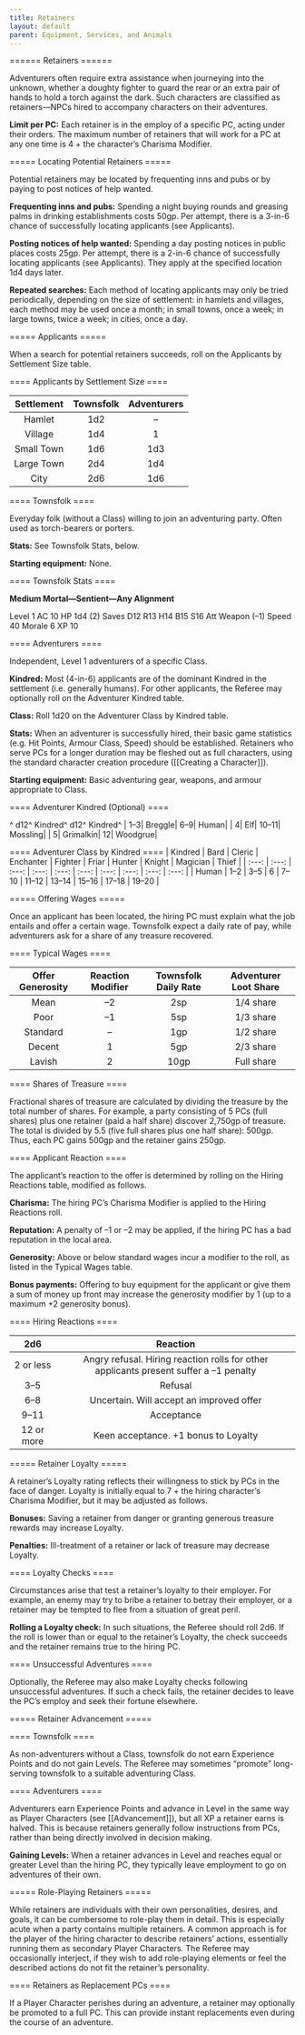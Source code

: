 ```yaml
---
title: Retainers
layout: default
parent: Equipment, Services, and Animals
---
```


====== Retainers ======

Adventurers often require extra assistance when journeying into the unknown, whether a doughty fighter to guard the rear or an extra pair of hands to hold a torch against the dark. Such characters are classified as retainers—NPCs hired to accompany characters on their adventures.

**Limit per PC:** Each retainer is in the employ of a specific PC, acting under their orders. The maximum number of retainers that will work for a PC at any one time is 4 + the character’s Charisma Modifier.

===== Locating Potential Retainers =====

Potential retainers may be located by frequenting inns and pubs or by paying to post notices of help wanted.

**Frequenting inns and pubs:** Spending a night buying rounds and greasing palms in drinking establishments costs 50gp. Per attempt, there is a 3-in-6 chance of successfully locating applicants (see Applicants).

**Posting notices of help wanted:** Spending a day posting notices in public places costs 25gp. Per attempt, there is a 2-in-6 chance of successfully locating applicants (see Applicants). They apply at the specified location 1d4 days later.

**Repeated searches:** Each method of locating applicants may only be tried periodically, depending on the size of settlement: in hamlets and villages, each method may be used once a month; in small towns, once a week; in large towns, twice a week; in cities, once a day.

===== Applicants =====

When a search for potential retainers succeeds, roll on the Applicants by Settlement Size table.

==== Applicants by Settlement Size ====

| Settlement | Townsfolk | Adventurers |
| :---: | :---: | :---: |
| Hamlet | 1d2 | – |
| Village | 1d4 | 1 |
| Small Town | 1d6 | 1d3 |
| Large Town | 2d4 | 1d4 |
| City | 2d6 | 1d6 |

==== Townsfolk ====

Everyday folk (without a Class) willing to join an adventuring party. Often used as torch-bearers or porters.

**Stats:** See Townsfolk Stats, below.

**Starting equipment:** None.

==== Townsfolk Stats ====

**Medium Mortal—Sentient—Any Alignment**

Level 1 AC 10 HP 1d4 (2) Saves D12 R13 H14 B15 S16 Att Weapon (–1) Speed 40 Morale 6 XP 10

==== Adventurers ====

Independent, Level 1 adventurers of a specific Class.

**Kindred:** Most (4-in-6) applicants are of the dominant Kindred in the settlement (i.e. generally humans). For other applicants, the Referee may optionally roll on the Adventurer Kindred table.

**Class:** Roll 1d20 on the Adventurer Class by Kindred table.

**Stats:** When an adventurer is successfully hired, their basic game statistics (e.g. Hit Points, Armour Class, Speed) should be established. Retainers who serve PCs for a longer duration may be fleshed out as full characters, using the standard character creation procedure ([[Creating a Character]]).

**Starting equipment:** Basic adventuring gear, weapons, and armour appropriate to Class.

==== Adventurer Kindred (Optional) ====

^ d12^ Kindred^ d12^ Kindred^
| 1–3| Breggle| 6–9| Human|
| 4| Elf| 10–11| Mossling|
| 5| Grimalkin| 12| Woodgrue|

==== Adventurer Class by Kindred ====
| Kindred | Bard | Cleric | Enchanter | Fighter | Friar | Hunter | Knight | Magician | Thief |
| :---: | :---: | :---: | :---: | :---: | :---: | :---: | :---: | :---: | :---: |
| Human | 1–2 | 3–5 | 6 | 7–10 | 11–12 | 13–14 | 15–16 | 17–18 | 19–20 |


===== Offering Wages =====

Once an applicant has been located, the hiring PC must explain what the job entails and offer a certain wage. Townsfolk expect a daily rate of pay, while adventurers ask for a share of any treasure recovered.

==== Typical Wages ====

| Offer Generosity | Reaction Modifier | Townsfolk Daily Rate | Adventurer Loot Share |
| :---: | :---: | :---: | :---: |
| Mean | –2 | 2sp | 1/4 share |
| Poor | –1 | 5sp | 1/3 share |
| Standard | – | 1gp | 1/2 share |
| Decent | 1 | 5gp | 2/3 share |
| Lavish | 2 | 10gp | Full share |

==== Shares of Treasure ====

Fractional shares of treasure are calculated by dividing the treasure by the total number of shares. For example, a party consisting of 5 PCs (full shares) plus one retainer (paid a half share) discover 2,750gp of treasure. The total is divided by 5.5 (five full shares plus one half share): 500gp. Thus, each PC gains 500gp and the retainer gains 250gp.

==== Applicant Reaction ====

The applicant’s reaction to the offer is determined by rolling on the Hiring Reactions table, modified as follows.

**Charisma:** The hiring PC’s Charisma Modifier is applied to the Hiring Reactions roll.

**Reputation:** A penalty of –1 or –2 may be applied, if the hiring PC has a bad reputation in the local area.

**Generosity:** Above or below standard wages incur a modifier to the roll, as listed in the Typical Wages table.

**Bonus payments:** Offering to buy equipment for the applicant or give them a sum of money up front may increase the generosity modifier by 1 (up to a maximum +2 generosity bonus).

==== Hiring Reactions ====

| 2d6 | Reaction |
| :---: | :---: |
| 2 or less | Angry refusal. Hiring reaction rolls for other applicants present suffer a –1 penalty |
| 3–5 | Refusal |
| 6–8 | Uncertain. Will accept an improved offer |
| 9–11 | Acceptance |
| 12 or more | Keen acceptance. +1 bonus to Loyalty |

===== Retainer Loyalty =====

A retainer’s Loyalty rating reflects their willingness to stick by PCs in the face of danger. Loyalty is initially equal to 7 + the hiring character’s Charisma Modifier, but it may be adjusted as follows.

**Bonuses:** Saving a retainer from danger or granting generous treasure rewards may increase Loyalty.

**Penalties:** Ill-treatment of a retainer or lack of treasure may decrease Loyalty.

==== Loyalty Checks ====

Circumstances arise that test a retainer’s loyalty to their employer. For example, an enemy may try to bribe a retainer to betray their employer, or a retainer may be tempted to flee from a situation of great peril.

**Rolling a Loyalty check:** In such situations, the Referee should roll 2d6. If the roll is lower than or equal to the retainer’s Loyalty, the check succeeds and the retainer remains true to the hiring PC.

==== Unsuccessful Adventures ====

Optionally, the Referee may also make Loyalty checks following unsuccessful adventures. If such a check fails, the retainer decides to leave the PC’s employ and seek their fortune elsewhere.

===== Retainer Advancement =====

==== Townsfolk ====

As non-adventurers without a Class, townsfolk do not earn Experience Points and do not gain Levels. The Referee may sometimes “promote” long-serving townsfolk to a suitable adventuring Class.

==== Adventurers ====

Adventurers earn Experience Points and advance in Level in the same way as Player Characters (see [[Advancement]]), but all XP a retainer earns is halved. This is because retainers generally follow instructions from PCs, rather than being directly involved in decision making.

**Gaining Levels:** When a retainer advances in Level and reaches equal or greater Level than the hiring PC, they typically leave employment to go on adventures of their own.

===== Role-Playing Retainers =====

While retainers are individuals with their own personalities, desires, and goals, it can be cumbersome to role-play them in detail. This is especially acute when a party contains multiple retainers.
A common approach is for the player of the hiring character to describe retainers’ actions, essentially running them as secondary Player Characters. The Referee may occasionally interject, if they wish to add role-playing elements or feel the described actions do not fit the retainer’s personality.

==== Retainers as Replacement PCs ====

If a Player Character perishes during an adventure, a retainer may optionally be promoted to a full PC. This can provide instant replacements even during the course of an adventure.
